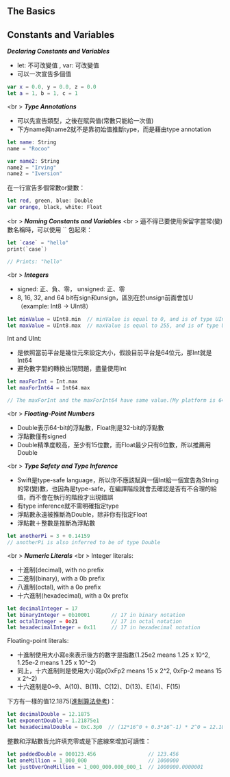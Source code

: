 The Basics
----------


Constants and Variables
----------
***Declaring Constants and Variables***
* let: 不可改變值 , var: 可改變值
* 可以一次宣告多個值
```swift
var x = 0.0, y = 0.0, z = 0.0
let a = 1, b = 1, c = 1
```
<br \>
***Type Annotations***
* 可以先宣告類型，之後在賦與值(常數只能給一次值)
* 下方name與name2就不是靠初始值推斷type，而是藉由type annotation
```swift
let name: String
name = "Rocoo"

var name2: String
name2 = "Irving"
name2 = "Iversion"
```

在一行宣告多個常數or變數：
```swift
let red, green, blue: Double
var orange, black, white: Float
```
<br \>
***Naming Constants and Variables***
<br \>
逼不得已要使用保留字當常(變)數名稱時，可以使用 `` 包起來：
```swift
let `case` = "hello"
print(`case`)

// Prints: "hello"
```
<br \>
***Integers***
* signed: 正、負、零， unsigned: 正、零
* 8, 16, 32, and 64 bit有sign和unsign，區別在於unsign前面會加U（example: Int8 -> UInt8）
```swift
let minValue = UInt8.min  // minValue is equal to 0, and is of type UInt8
let maxValue = UInt8.max  // maxValue is equal to 255, and is of type UInt8
```

Int and UInt:
* 是依照當前平台是幾位元來設定大小，假設目前平台是64位元，那Int就是Int64
* 避免數字間的轉換出現問題，盡量使用Int
```swift
let maxForInt = Int.max
let maxForInt64 = Int64.max

// The maxForInt and the maxForInt64 have same value.(My platform is 64-bit)
```

<br \>
***Floating-Point Numbers***
* Double表示64-bit的浮點數，Float則是32-bit的浮點數
* 浮點數僅有signed
* Double精準度較高，至少有15位數，而Float最少只有6位數，所以推薦用Double

<br \>
***Type Safety and Type Inference***
* Swift是type-safe language，所以你不應該賦與一個Int給一個宣告為String的常(變)數，也因為是type-safe，在編譯階段就會去確認是否有不合理的給值，而不會在執行的階段才出現錯誤
* 有type inference就不需明確指定type
* 浮點數永遠被推斷為Double，除非你有指定Float
* 浮點數＋整數是推斷為浮點數
```swift
let anotherPi = 3 + 0.14159
// anotherPi is also inferred to be of type Double
```

<br \>
***Numeric Literals***
<br \>
Integer literals:
* 十進制(decimal), with no prefix
* 二進制(binary), with a 0b prefix
* 八進制(octal), with a 0o prefix
* 十六進制(hexadecimal), with a 0x prefix
```swift
let decimalInteger = 17
let binaryInteger = 0b10001       // 17 in binary notation
let octalInteger = 0o21           // 17 in octal notation
let hexadecimalInteger = 0x11     // 17 in hexadecimal notation
```

Floating-point literals:
* 十進制使用大小寫e來表示後方的數字是指數(1.25e2 means 1.25 x 10^2, 1.25e-2 means 1.25 x 10^-2)
* 同上，十六進制則是使用大小寫p(0xFp2 means 15 x 2^2, 0xFp-2 means 15 x 2^-2)
* 十六進制是0~9、A(10)、B(11)、C(12)、D(13)、E(14)、F(15)

下方有一樣的值12.1875([進制算法參考](https://market.cloud.edu.tw/content/vocation/business/tc_ct/ch3/3-2.htm))：

```swift
let decimalDouble = 12.1875
let exponentDouble = 1.21875e1
let hexadecimalDouble = 0xC.3p0  // (12*16^0 + 0.3*16^-1) * 2^0 = 12.1875
```

整數和浮點數皆允許填充零或是下底線來增加可讀性：
```swift
let paddedDouble = 000123.456                 // 123.456
let oneMillion = 1_000_000                    // 1000000
let justOverOneMillion = 1_000_000.000_000_1  // 1000000.0000001
```







